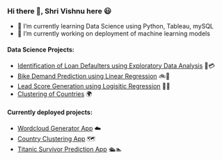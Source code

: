 ### Hi there 👋, Shri Vishnu here 😃

- 🌱 I’m currently learning Data Science using Python, Tableau, mySQL
- 🔭 I’m currently working on deployment of machine learning models

#### Data Science Projects:
  - <a href=https://github.com/shrivishnu-p/credit-eda-case-study>Identification of Loan Defaulters using Exploratory Data Analysis</a> 🏦💳
  - <a href=https://github.com/shrivishnu-p/bike-demand-prediction>Bike Demand Prediction using Linear Regression</a> 🚲🚴
  - <a href=https://github.com/shrivishnu-p/lead-score-generation>Lead Score Generation using Logisitic Regression</a> 👥💯
  - <a href=https://github.com/shrivishnu-p/cluster-app/tree/main/Country%20Clustering%20Notebook>Clustering of Countries</a> 🌍
  
#### Currently deployed projects:
- <a href=https://github.com/shrivishnu-p/wordcloud-app>Wordcloud Generator App</a> ☁️
- <a href=https://github.com/shrivishnu-p/cluster-app>Country Clustering App</a> 🗺️
- <a href=https://github.com/shrivishnu-p/titanic-app>Titanic Survivor Prediction App</a> 🛳️🏊


<!--
**shrivishnu-p/shrivishnu-p** is a ✨ _special_ ✨ repository because its `README.md` (this file) appears on your GitHub profile.
Here are some ideas to get you started:
- 👯 I’m looking to collaborate on ...
- 🤔 I’m looking for help with ...
- 💬 Ask me about ...
- 📫 How to reach me: ...
- 😄 Pronouns: ...
- ⚡ Fun fact: ...
-->
